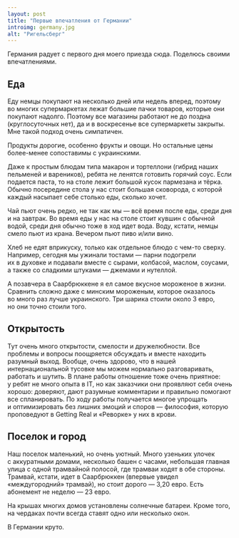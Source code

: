 ```yaml
---
layout: post
title: "Первые впечатления от Германии"
introimg: germany.jpg
alt: "Ригельсберг"
---
```


<p class="lead">Германия радует с первого дня моего приезда сюда. Поделюсь своими впечатлениями.</p>

## Еда

Еду немцы покупают на несколько дней или недель вперед, поэтому во многих супермаркетах лежат большие пачки товаров, которые они покупают надолго. Поэтому все магазины работают не до поздна (круглосуточных нет), да и в воскресенье все супермаркеты закрыты. Мне такой подход очень симпатичен.

<!-- more -->

Продукты дорогие, особенно фрукты и овощи. Но остальные цены более-менее сопоставимы с украинскими.

Даже к простым блюдам типа макарон и тортеллони (гибрид наших пельменей и вареников), ребята не ленятся готовить горячий соус. Если подается паста, то на столе лежит большой кусок пармезана и тёрка. Обычно посередине стола у нас стоит большая сковорода, с которой каждый насыпает себе столько еды, сколько хочет.

Чай пьют очень редко, не так как мы — всё время после еды, среди дня и на завтрак. Во время еды у нас на столе стоит кувшин с обычной водой, среди дня обычно тоже в ход идет вода. Воду, кстати, немцы смело пьют из крана. Вечером пьют пиво и/или вино.

Хлеб не едят вприкуску, только как отдельное блюдо с чем-то сверху. Например, сегодня мы ужинали тостами — парни подогрели их в духовке и подавали вместе с сырами, колбасой, маслом, соусами, а также со сладкими штуками — джемами и нутеллой.

А позавчера в Саарбрюккене я ел самое вкусное мороженое в жизни. Сравнить сложно даже с минским мороженым, которое оказалось во много раз лучше украинского. Три шарика стоили около 3 евро, но они точно стоили того.

## Открытость

Тут очень много открытости, смелости и дружелюбности. Все проблемы и вопросы поощряется обсуждать и вместе находить разумный выход. Вообще, очень здорово, что в нашей интернациональной тусовке мы можем нормально разговаривать, работать и шутить. В плане работы отношение тоже очень приятное: у ребят не много опыта в IT, но как заказчики они проявляют себя очень хорошо: доверяют, дают разумные комментарии и правильно помогают все спланировать. По ходу работы получается многое упрощать и оптимизировать без лишних эмоций и споров — философия, которую проповедуют в Getting Real и «Реворке» у них в крови.

## Поселок и город

Наш поселок маленький, но очень уютный. Много узеньких улочек с аккуратными домами, несколько башен с часами, небольшая главная улица с одной трамвайной полосой, где трамваи ходят в обе стороны. Трамвай, кстати, идет в Саарбрюккен (впервые увидел «междугородний» трамвай), но стоит дорого — 3,20 евро. Есть абонемент не неделю — 23 евро.

На крышах многих домов установлены солнечные батареи. Кроме того, на чердаках почти всегда ставят одно или несколько окон.

В Германии круто.